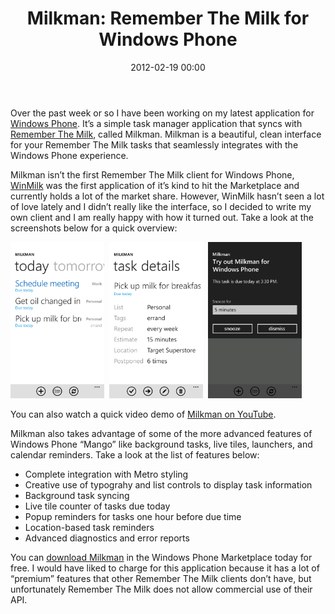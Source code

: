 ﻿---
layout: post
title: 'Milkman: Remember The Milk for Windows Phone'
date: 2012-02-19 00:00
comments: true
categories: []
---
Over the past week or so I have been working on my latest application for <a href="http://www.microsoft.com/windowsphone/en-us/default.aspx" target="_blank">Windows Phone</a>. It’s a simple task manager application that syncs with <a href="http://www.rememberthemilk.com" target="_blank">Remember The Milk</a>, called Milkman. Milkman is a beautiful, clean interface for your Remember The Milk tasks that seamlessly integrates with the Windows Phone experience.

Milkman isn’t the first Remember The Milk client for Windows Phone, <a href="http://www.windowsphone.com/en-US/apps/2571dafd-7ee7-df11-a844-00237de2db9e" target="_blank">WinMilk</a> was the first application of it’s kind to hit the Marketplace and currently holds a lot of the market share. However, WinMilk hasn’t seen a lot of love lately and I didn’t really like the interface, so I decided to write my own client and I am really happy with how it turned out. Take a look at the screenshots below for a quick overview:

<a href="/images/2012/05/1.png" target="_blank"><img style="width: 150px !important;" title="Milkman's home screen, displaying task lists in a pivot control" src="/images/2012/05/1.png" alt="" /></a>  <a href="/images/2012/05/2.png" target="_blank"><img style="width: 150px !important;" title="Milkman's Task Details page, allowing you to view all of the information associated with a task." src="/images/2012/05/2.png" alt="" /></a>  <a href="/images/2012/05/8.png" target="_blank"><img style="width: 150px !important;" title="Milkman will popup an event reminder one hour before a task is due." src="/images/2012/05/8.png" alt="" /></a>

You can also watch a quick video demo of <a href="http://www.youtube.com/watch?v=9zmR9IgxgDA" target="_blank">Milkman on YouTube</a>.

Milkman also takes advantage of some of the more advanced features of Windows Phone “Mango” like background tasks, live tiles, launchers, and calendar reminders. Take a look at the list of features below:
<ul>
	<li>Complete integration with Metro styling</li>
	<li>Creative use of typograhy and list controls to display task information</li>
	<li>Background task syncing</li>
	<li>Live tile counter of tasks due today</li>
	<li>Popup reminders for tasks one hour before due time</li>
	<li>Location-based task reminders</li>
	<li>Advanced diagnostics and error reports</li>
</ul>
You can <a href="http://www.windowsphone.com/en-US/apps/2d14a2ea-9445-4d46-b385-8b2e45f7f6d8" target="_blank">download Milkman</a> in the Windows Phone Marketplace today for free. I would have liked to charge for this application because it has a lot of “premium” features that other Remember The Milk clients don’t have, but unfortunately Remember The Milk does not allow commercial use of their API.
